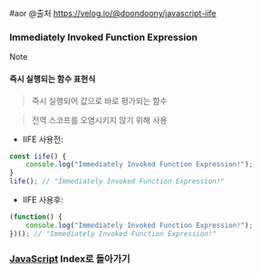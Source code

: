 #aor 
@출처
https://velog.io/@doondoony/javascript-iife
### Immediately Invoked Function Expression
>[!note]
>#### 즉시 실행되는 함수 표현식
>
>>즉시 실행되어 값으로 바로 평가되는 함수
>
>>전역 스코프를 오염시키지 않기 위해 사용

- IIFE 사용전:
```js
const iife() {
	console.log("Immediately Invoked Function Expression!");
}
life(); // "Immediately Invoked Function Expression!"
```

- IIFE 사용후:
```js
(function() {
	console.log("Immediately Invoked Function Expression!");
})(); // "Immediately Invoked Function Expression!"
```
### [JavaScript](../../../../AOR/Dev-Index/JavaScript.md) Index로 돌아가기